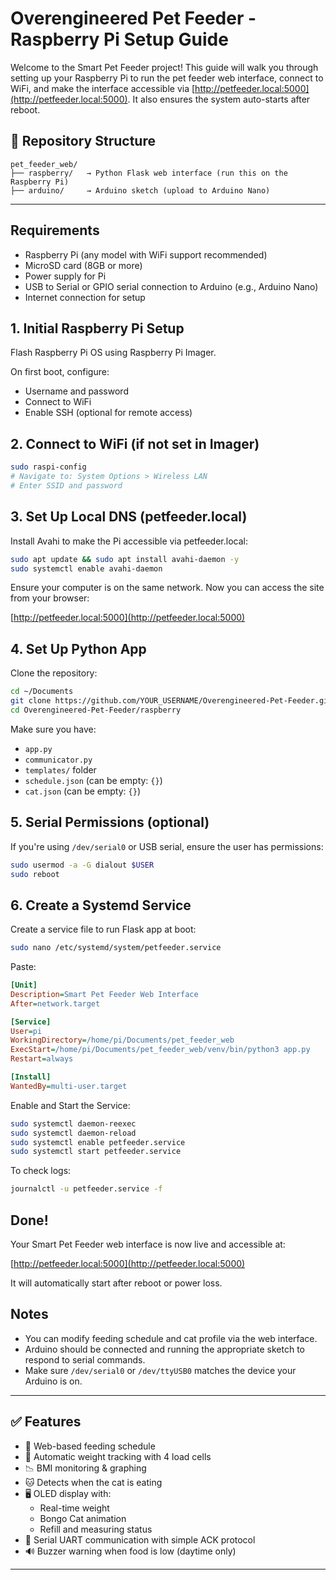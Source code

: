 # Overengineered Pet Feeder - Raspberry Pi Setup Guide

Welcome to the Smart Pet Feeder project! This guide will walk you through setting up your Raspberry Pi to run the pet feeder web interface, connect to WiFi, and make the interface accessible via [http://petfeeder.local:5000](http://petfeeder.local:5000). It also ensures the system auto-starts after reboot.

## 📂 Repository Structure

```
pet_feeder_web/
├── raspberry/   → Python Flask web interface (run this on the Raspberry Pi)
├── arduino/     → Arduino sketch (upload to Arduino Nano)
```

---

## Requirements

- Raspberry Pi (any model with WiFi support recommended)
- MicroSD card (8GB or more)
- Power supply for Pi
- USB to Serial or GPIO serial connection to Arduino (e.g., Arduino Nano)
- Internet connection for setup

## 1. Initial Raspberry Pi Setup

Flash Raspberry Pi OS using Raspberry Pi Imager.

On first boot, configure:

- Username and password
- Connect to WiFi
- Enable SSH (optional for remote access)

## 2. Connect to WiFi (if not set in Imager)

```bash
sudo raspi-config
# Navigate to: System Options > Wireless LAN
# Enter SSID and password
```

## 3. Set Up Local DNS (petfeeder.local)

Install Avahi to make the Pi accessible via petfeeder.local:

```bash
sudo apt update && sudo apt install avahi-daemon -y
sudo systemctl enable avahi-daemon
```

Ensure your computer is on the same network. Now you can access the site from your browser:

[http://petfeeder.local:5000](http://petfeeder.local:5000)

## 4. Set Up Python App

Clone the repository:

```bash
cd ~/Documents
git clone https://github.com/YOUR_USERNAME/Overengineered-Pet-Feeder.git
cd Overengineered-Pet-Feeder/raspberry
```

Make sure you have:

- `app.py`
- `communicator.py`
- `templates/` folder
- `schedule.json` (can be empty: `{}`)
- `cat.json` (can be empty: `{}`)

## 5. Serial Permissions (optional)

If you're using `/dev/serial0` or USB serial, ensure the user has permissions:

```bash
sudo usermod -a -G dialout $USER
sudo reboot
```

## 6. Create a Systemd Service

Create a service file to run Flask app at boot:

```bash
sudo nano /etc/systemd/system/petfeeder.service
```

Paste:

```ini
[Unit]
Description=Smart Pet Feeder Web Interface
After=network.target

[Service]
User=pi
WorkingDirectory=/home/pi/Documents/pet_feeder_web
ExecStart=/home/pi/Documents/pet_feeder_web/venv/bin/python3 app.py
Restart=always

[Install]
WantedBy=multi-user.target
```

Enable and Start the Service:

```bash
sudo systemctl daemon-reexec
sudo systemctl daemon-reload
sudo systemctl enable petfeeder.service
sudo systemctl start petfeeder.service
```

To check logs:

```bash
journalctl -u petfeeder.service -f
```

## Done!

Your Smart Pet Feeder web interface is now live and accessible at:

[http://petfeeder.local:5000](http://petfeeder.local:5000)

It will automatically start after reboot or power loss.

## Notes

- You can modify feeding schedule and cat profile via the web interface.
- Arduino should be connected and running the appropriate sketch to respond to serial commands.
- Make sure `/dev/serial0` or `/dev/ttyUSB0` matches the device your Arduino is on.


---

## ✅ Features

- 📅 Web-based feeding schedule
- 🧠 Automatic weight tracking with 4 load cells
- 📉 BMI monitoring & graphing
- 🐱 Detects when the cat is eating
- 🖥 OLED display with:
  - Real-time weight
  - Bongo Cat animation
  - Refill and measuring status
- 📡 Serial UART communication with simple ACK protocol
- 🔊 Buzzer warning when food is low (daytime only)

---

